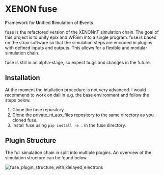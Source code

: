 # XENON fuse 

**F**ramework for **U**nified **S**imulation of **E**vents

fuse is the refactored version of the XENONnT simulation chain. The goal of this project is to unify epix and WFSim into a single program. fuse is based on the strax software so that the simulation steps are encoded in plugins with defined inputs and outputs. This allows for a flexible and modular simulation chain.

fuse is still in an alpha-stage, so expect bugs and changes in the future.

## Installation

At the moment the intallation procedure is not very advanced. I would recommend to work on dali in e.g. the base environment and follow the steps below.

1. Clone the fuse repository.
2. Clone the private_nt_aux_files repository to the same directory as you cloned fuse.
2. Install fuse using `pip install -e .` in the fuse directory.


## Plugin Structure

The full simulation chain in split into multiple plugins. An overview of the simulation structure can be found below.

![fuse_plugin_structure_with_delayed_electrons](https://github.com/XENONnT/fuse/assets/27280678/0b8b7a6e-688b-4e78-90e3-0dd7918b11ae)
